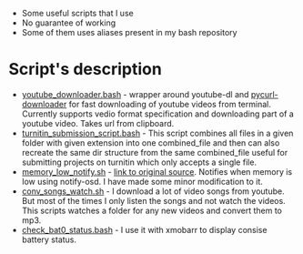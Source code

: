   * Some useful scripts that I use
  * No guarantee of working
  * Some of them uses aliases present in my bash repository

# Script's description

  * [youtube_downloader.bash](youtube_downloader.bash) - wrapper around youtube-dl and [pycurl-downloader](https://github.com/rajatkhanduja/PyCurl-Downloader) for fast downloading of youtube videos from terminal. Currently supports vedio format specification and downloading part of a youtube video. Takes url from clipboard.
  * [turnitin_submission_script.bash](turnitin_submission_script.bash) - This script combines all files in a given folder with given extension into one combined_file and then can also recreate the same dir structure from the same combined_file useful for submitting projects on turnitin which only accepts a single file.
  * [memory_low_notify.sh](memory_low_notify.sh) - [link to original source](http://askubuntu.com/questions/234292/warning-when-available-ram-approaches-zero). Notifies when memory is low using notify-osd. I have made some minor modification to it.
  * [conv_songs_watch.sh](conv_songs_watch.sh) - I download a lot of video songs from youtube. But most of the times I only listen the songs and not watch the videos. This scripts watches a folder for any new videos and convert them to mp3.
  * [check_bat0_status.bash](check_bat0_status.bash) - I use it with xmobarr to display consise battery status.

